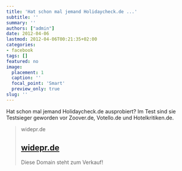 ```yaml
---
title: 'Hat schon mal jemand Holidaycheck.de ...'
subtitle: ''
summary: ''
authors: ["admin"]
date: 2012-04-06
lastmod: 2012-04-06T00:21:35+02:00
categories:
- facebook
tags: []
featured: no
image:
  placement: 1
  caption: ''
  focal_point: 'Smart'
  preview_only: true
slug: ''
---
```

Hat schon mal jemand Holidaycheck.de ausprobiert? Im Test sind sie Testsieger geworden vor Zoover.de, Votello.de und Hotelkritiken.de.
> widepr.de
> ## [widepr.de](http://www.widepr.de/pressemitteilung/16110/Test_Hotelbewertung_im_Internet.html)
>
>Diese Domain steht zum Verkauf!

